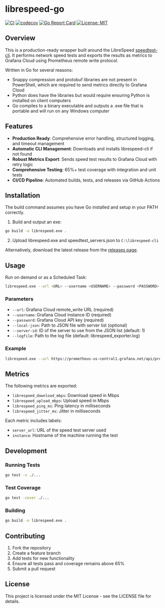 # librespeed-go

[![CI](https://github.com/mgill-statrad/librespeed-go/workflows/speedtest-go/badge.svg)](https://github.com/mgill-statrad/librespeed-go/actions)
[![codecov](https://img.shields.io/badge/coverage-65%25-green.svg)](https://github.com/mgill-statrad/librespeed-go)
[![Go Report Card](https://goreportcard.com/badge/github.com/mgill-statrad/librespeed-go)](https://goreportcard.com/report/github.com/mgill-statrad/librespeed-go)
[![License: MIT](https://img.shields.io/badge/License-MIT-yellow.svg)](https://opensource.org/licenses/MIT)

## Overview

This is a production-ready wrapper built around the LibreSpeed [speedtest-cli](https://github.com/librespeed/speedtest-cli). It performs network speed tests and exports the results as metrics to Grafana Cloud using Prometheus remote write protocol.

Written in Go for several reasons:
* Snappy compression and protobuf libraries are not present in PowerShell, which are required to send metrics directly to Grafana Cloud
* Python does have the libraries but would require ensuring Python is installed on client computers
* Go compiles to a binary executable and outputs a .exe file that is portable and will run on any Windows computer

## Features

* **Production Ready**: Comprehensive error handling, structured logging, and timeout management
* **Automatic CLI Management**: Downloads and installs librespeed-cli if not found
* **Robust Metrics Export**: Sends speed test results to Grafana Cloud with retry logic
* **Comprehensive Testing**: 65%+ test coverage with integration and unit tests
* **CI/CD Pipeline**: Automated builds, tests, and releases via GitHub Actions

## Installation

The build command assumes you have Go installed and setup in your PATH correctly.

1. Build and output an exe:
```bash
go build -o librespeed.exe .
```

2. Upload librespeed.exe and speedtest_servers.json to `C:\librespeed-cli`

Alternatively, download the latest release from the [releases page](https://github.com/mgill-statrad/librespeed-go/releases).

## Usage

Run on demand or as a Scheduled Task:

```bash
librespeed.exe --url <URL> --username <USERNAME> --password <PASSWORD> --local-json <LOCALJSONPATH> --server-id <SERVERID> --logfile <LOGFILEPATH>
```

### Parameters

* `--url`: Grafana Cloud remote_write URL (required)
* `--username`: Grafana Cloud instance ID (required)  
* `--password`: Grafana Cloud API key (required)
* `--local-json`: Path to JSON file with server list (optional)
* `--server-id`: ID of the server to use from the JSON list (default: 1)
* `--logfile`: Path to the log file (default: librespeed_exporter.log)

### Example

```bash
librespeed.exe --url https://prometheus-us-central1.grafana.net/api/prom/push --username 12345 --password glc_eyJ0IjoicGsI... --logfile C:\logs\speedtest.log
```

## Metrics

The following metrics are exported:

* `librespeed_download_mbps`: Download speed in Mbps
* `librespeed_upload_mbps`: Upload speed in Mbps  
* `librespeed_ping_ms`: Ping latency in milliseconds
* `librespeed_jitter_ms`: Jitter in milliseconds

Each metric includes labels:
* `server_url`: URL of the speed test server used
* `instance`: Hostname of the machine running the test

## Development

### Running Tests

```bash
go test -v ./...
```

### Test Coverage

```bash
go test -cover ./...
```

### Building

```bash
go build -o librespeed.exe .
```

## Contributing

1. Fork the repository
2. Create a feature branch
3. Add tests for new functionality
4. Ensure all tests pass and coverage remains above 65%
5. Submit a pull request

## License

This project is licensed under the MIT License - see the LICENSE file for details.